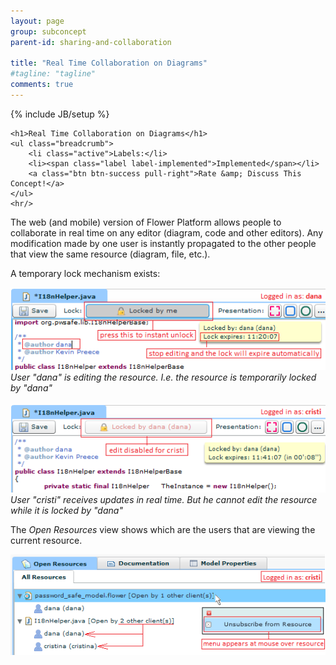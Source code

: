```yaml
---
layout: page
group: subconcept
parent-id: sharing-and-collaboration

title: "Real Time Collaboration on Diagrams"
#tagline: "tagline"
comments: true
---
```

{% include JB/setup %}

<div>

	<h1>Real Time Collaboration on Diagrams</h1>
    <ul class="breadcrumb">
	    <li class="active">Labels:</li>
	    <li><span class="label label-implemented">Implemented</span></li>
	    <a class="btn btn-success pull-right">Rate &amp; Discuss This Concept!</a>
    </ul>
    <hr/>
</div>

The web (and mobile) version of Flower Platform allows people to collaborate in real time on any editor (diagram, code and other editors). Any modification made by one user is instantly propagated to the other people that view the same resource (diagram, file, etc.).

A temporary lock mechanism exists:

<p class="text-center">
	<img class="img-polaroid" src="real-time-collaboration1.png"/><br/>
	<em>User "dana" is editing the resource. I.e. the resource is temporarily locked by "dana"</em><br/><br/>
	<img class="img-polaroid" src="real-time-collaboration2.png"/><br/>
	<em>User "cristi" receives updates in real time. But he cannot edit the resource while it is locked by "dana"</em>
</p>

The *Open Resources* view shows which are the users that are viewing the current resource. 

<p class="text-center">
	<img class="img-polaroid" src="real-time-collaboration3.png"/>
</p>
